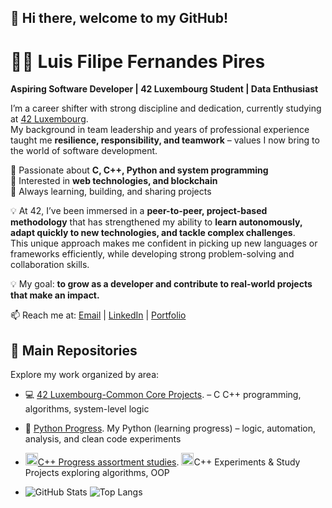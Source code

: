 
## 👋 Hi there, welcome to my GitHub!  

# 👨‍💻 Luis Filipe Fernandes Pires  

**Aspiring Software Developer | 42 Luxembourg Student | Data Enthusiast**  

I’m a career shifter with strong discipline and dedication, currently studying at [42 Luxembourg](https://42luxembourg.lu).  
My background in team leadership and years of professional experience taught me **resilience, responsibility, and teamwork** – values I now bring to the world of software development.  

🔹 Passionate about **C, C++, Python and system programming**  
🔹 Interested in **web technologies, and blockchain**  
🔹 Always learning, building, and sharing projects  

💡 At 42, I’ve been immersed in a **peer-to-peer, project-based methodology** that has strengthened my ability to **learn autonomously, adapt quickly to new technologies, and tackle complex challenges**.  
This unique approach makes me confident in picking up new languages or frameworks efficiently, while developing strong problem-solving and collaboration skills. 

💡 My goal: **to grow as a developer and contribute to real-world projects that make an impact.**  

📫 Reach me at: [Email](mailto:learn2b3e@hotmail.com) | [LinkedIn](https://www.linkedin.com/) | [Portfolio](https://fillcoding.com)  

## 📁 Main Repositories

Explore my work organized by area:

- 💻 [42 Luxembourg-Common Core Projects](https://github.com/LuisFilipePires/ecole-42). – C C++ programming, algorithms, system-level logic
- 🐍 [Python Progress](https://github.com/LuisFilipePires/Curso-Python). My Python (learning progress) – logic, automation, analysis, and clean code experiments
- <img src="https://github.com/LuisFilipePires/assets/blob/main/cpp.png" width="20"/>[C++ Progress assortment studies](https://github.com/LuisFilipePires/learning-cpp).    <img src="https://github.com/LuisFilipePires/assets/blob/main/cpp.png" width="20"/>C++ Experiments & Study Projects exploring algorithms, OOP

- ![GitHub Stats](https://github-readme-stats.vercel.app/api?username=LuisFilipePires&show_icons=true&bg_color=00000000)
![Top Langs](https://github-readme-stats.vercel.app/api/top-langs/?username=LuisFilipePires&layout=compact&bg_color=00000000)
